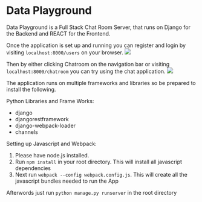 # Data Playground 

Data Playground is a Full Stack Chat Room Server, that runs on Django for the Backend and REACT for the Frontend. 

Once the application is set up and running you can register and login by visiting `localhost:8000/users` on your browser.
![](https://cloud.githubusercontent.com/assets/24658548/25831446/241e6694-3432-11e7-97af-088b0abe9d33.png)

Then by either clicking Chatroom on the navigation bar or visiting `localhost:8000/chatroom` you can try using the chat application.
![](https://cloud.githubusercontent.com/assets/24658548/25831445/241d9cdc-3432-11e7-86d9-02e272642473.png)

The application runs on multiple frameworks and libraries so be prepared to install the following.

Python Libraries and Frame Works:
* django
* djangorestframework
* django-webpack-loader
* channels

Setting up Javascript and Webpack:
1) Please have node.js installed.
2) Run `npm install` in your root directory. This will install all javascript dependencies
3) Next run `webpack --config webpack.config.js`. This will create all the javascript bundles needed to run the App

Afterwords just run `python manage.py runserver` in the root directory
